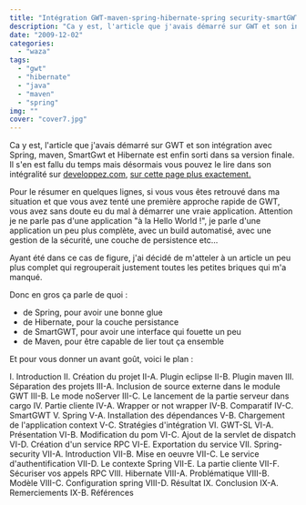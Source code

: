 ```yaml
---
title: "Intégration GWT-maven-spring-hibernate-spring security-smartGWT"
description: "Ca y est, l'article que j'avais démarré sur GWT et son intégration avec Spring, maven, SmartGwt et Hibernate est enfin sorti dans sa version finale. I..."
date: "2009-12-02"
categories: 
  - "waza"
tags: 
  - "gwt"
  - "hibernate"
  - "java"
  - "maven"
  - "spring"
img: ""
cover: "cover7.jpg"
---
```


Ca y est, l'article que j'avais démarré sur GWT et son intégration avec Spring, maven, SmartGwt et Hibernate est enfin sorti dans sa version finale. Il s'en est fallu du temps mais désormais vous pouvez le lire dans son intégralité sur [developpez.com](http://www.developpez.com/ "developpez.com"), [sur cette page plus exactement.](http://hugo.developpez.com/tutoriels/java/gwt/utilisation-gwt-avec-spring-et-hibernate/ "Utilisation de GWT avec spring et hibernate")

Pour le résumer en quelques lignes, si vous vous êtes retrouvé dans ma situation et que vous avez tenté une première approche rapide de GWT, vous avez sans doute eu du mal à démarrer une vraie application. Attention je ne parle pas d'une application "à la Hello World !", je parle d'une application un peu plus complète, avec un build automatisé, avec une gestion de la sécurité, une couche de persistence etc...

Ayant été dans ce cas de figure, j'ai décidé de m'atteler à un article un peu plus complet qui regrouperait justement toutes les petites briques qui m'a manqué.

Donc en gros ça parle de quoi :

- de Spring, pour avoir une bonne glue
- de Hibernate, pour la couche persistance
- de SmartGWT, pour avoir une interface qui fouette un peu
- de Maven, pour être capable de lier tout ça ensemble

Et pour vous donner un avant goût, voici le plan :

I. Introduction
II. Création du projet
 II-A. Plugin eclipse
 II-B. Plugin maven
III. Séparation des projets
 III-A. Inclusion de source externe dans le module GWT
 III-B. Le mode noServer
 III-C. Le lancement de la partie serveur dans cargo
IV. Partie cliente
 IV-A. Wrapper or not wrapper
 IV-B. Comparatif
 IV-C. SmartGWT
V. Spring
 V-A. Installation des dépendances
 V-B. Chargement de l'application context
 V-C. Stratégies d'intégration
VI. GWT-SL
 VI-A. Présentation
 VI-B. Modification du pom
 VI-C. Ajout de la servlet de dispatch
 VI-D. Création d'un service RPC
 VI-E. Exportation du service
VII. Spring-security
 VII-A. Introduction
 VII-B. Mise en oeuvre
 VII-C. Le service d'authentification
 VII-D. Le contexte Spring
 VII-E. La partie cliente
 VII-F. Sécuriser vos appels RPC
VIII. Hibernate
 VIII-A. Problématique
 VIII-B. Modèle
 VIII-C. Configuration spring
 VIII-D. Résultat
IX. Conclusion
 IX-A. Remerciements
 IX-B. Références
